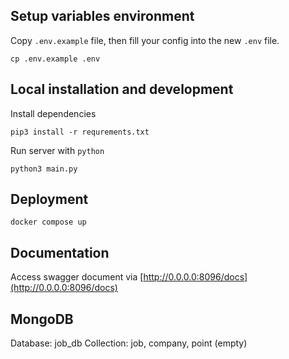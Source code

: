 ## Setup variables environment
Copy `.env.example` file, then fill your config into the new `.env` file.
```shell
cp .env.example .env
```

## Local installation and development

Install dependencies
```shell
pip3 install -r requrements.txt
```

Run server with `python`
```shell
python3 main.py
```

## Deployment
```shell
docker compose up
```

## Documentation
Access swagger document via [http://0.0.0.0:8096/docs](http://0.0.0.0:8096/docs)

## MongoDB
Database: job_db
Collection: job, company, point (empty)
